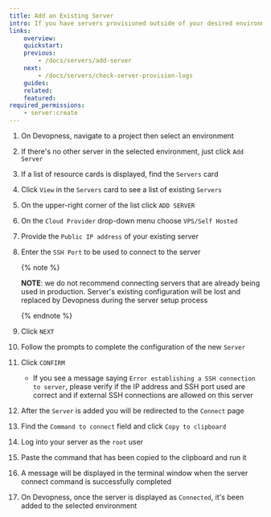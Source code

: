 ```yaml
---
title: Add an Existing Server
intro: If you have servers provisioned outside of your desired environment on Devopness, you can still connect them to your Devopness account and take the most of the Devopness infrastructure management features.
links:
    overview:
    quickstart:
    previous:
        - /docs/servers/add-server
    next:
        - /docs/servers/check-server-provision-logs
    guides:
    related:
    featured:
required_permissions:
    - server:create
---
```


1. On Devopness, navigate to a project then select an environment
1. If there's no other server in the selected environment, just click `Add Server`
1. If a list of resource cards is displayed, find the `Servers` card
1. Click `View` in the `Servers` card to see a list of existing `Servers`
1. On the upper-right corner of the list click `ADD SERVER`
1. On the `Cloud Provider` drop-down menu choose `VPS/Self Hosted`
1. Provide the `Public IP address` of your existing server
1. Enter the `SSH Port` to be used to connect to the server

    {% note %}

    **NOTE**: we do not recommend connecting servers that are already being used in production. Server's existing configuration will be lost and replaced by Devopness during the server setup process

    {% endnote %}

1. Click `NEXT`
1. Follow the prompts to complete the configuration of the new `Server`
1. Click `CONFIRM`
    - If you see a message saying `Error establishing a SSH connection to server`, please verify if the IP address and SSH port used are correct and if external SSH connections are allowed on this server
1. After the `Server` is added you will be redirected to the `Connect` page
1. Find the `Command to connect` field and click `Copy to clipboard`
1. Log into your server as the `root` user
1. Paste the command that has been copied to the clipboard and run it
1. A message will be displayed in the terminal window when the server connect command is successfully completed
1. On Devopness, once the server is displayed as `Connected`, it's been added to the selected environment
